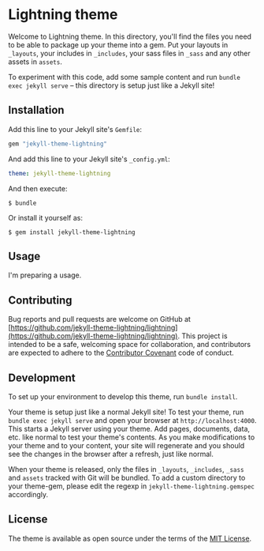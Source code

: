 # Lightning theme

Welcome to Lightning theme. In this directory, you'll find the files you need to be able to package up your theme into a gem. Put your layouts in `_layouts`, your includes in `_includes`, your sass files in `_sass` and any other assets in `assets`.

To experiment with this code, add some sample content and run `bundle exec jekyll serve` – this directory is setup just like a Jekyll site!

## Installation

Add this line to your Jekyll site's `Gemfile`:

```ruby
gem "jekyll-theme-lightning"
```

And add this line to your Jekyll site's `_config.yml`:

```yaml
theme: jekyll-theme-lightning
```

And then execute:

    $ bundle

Or install it yourself as:

    $ gem install jekyll-theme-lightning

## Usage

I'm preparing a usage.

## Contributing

Bug reports and pull requests are welcome on GitHub at [https://github.com/jekyll-theme-lightning/lightning](https://github.com/jekyll-theme-lightning/lightning). This project is intended to be a safe, welcoming space for collaboration, and contributors are expected to adhere to the [Contributor Covenant](http://contributor-covenant.org) code of conduct.

## Development

To set up your environment to develop this theme, run `bundle install`.

Your theme is setup just like a normal Jekyll site! To test your theme, run `bundle exec jekyll serve` and open your browser at `http://localhost:4000`. This starts a Jekyll server using your theme. Add pages, documents, data, etc. like normal to test your theme's contents. As you make modifications to your theme and to your content, your site will regenerate and you should see the changes in the browser after a refresh, just like normal.

When your theme is released, only the files in `_layouts`, `_includes`, `_sass` and `assets` tracked with Git will be bundled.
To add a custom directory to your theme-gem, please edit the regexp in `jekyll-theme-lightning.gemspec` accordingly.

## License

The theme is available as open source under the terms of the [MIT License](https://opensource.org/licenses/MIT).
